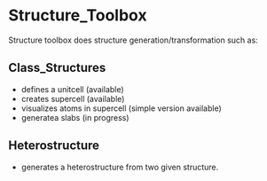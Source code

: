 # Structure_Toolbox

Structure toolbox does structure generation/transformation such as:

## Class_Structures
- defines  a unitcell (available)
- creates supercell (available)
- visualizes atoms in supercell (simple version available)
- generatea slabs (in progress)

## Heterostructure
- generates a heterostructure from two given structure.





